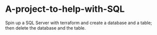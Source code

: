 # A-project-to-help-with-SQL
Spin up a SQL Server with terraform and create a database and a table; then delete the database and the table. 
